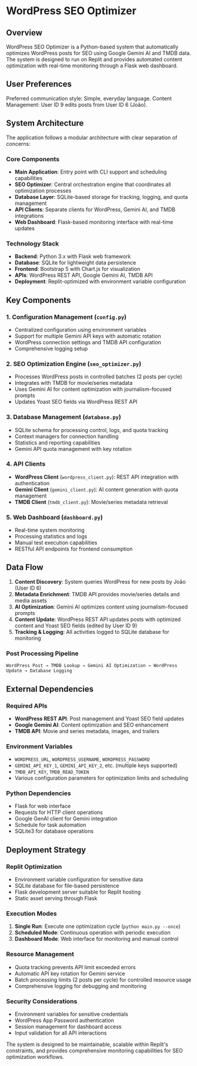 # WordPress SEO Optimizer

## Overview

WordPress SEO Optimizer is a Python-based system that automatically optimizes WordPress posts for SEO using Google Gemini AI and TMDB data. The system is designed to run on Replit and provides automated content optimization with real-time monitoring through a Flask web dashboard.

## User Preferences

Preferred communication style: Simple, everyday language.
Content Management: User ID 9 edits posts from User ID 6 (João).

## System Architecture

The application follows a modular architecture with clear separation of concerns:

### Core Components
- **Main Application**: Entry point with CLI support and scheduling capabilities
- **SEO Optimizer**: Central orchestration engine that coordinates all optimization processes
- **Database Layer**: SQLite-based storage for tracking, logging, and quota management
- **API Clients**: Separate clients for WordPress, Gemini AI, and TMDB integrations
- **Web Dashboard**: Flask-based monitoring interface with real-time updates

### Technology Stack
- **Backend**: Python 3.x with Flask web framework
- **Database**: SQLite for lightweight data persistence
- **Frontend**: Bootstrap 5 with Chart.js for visualization
- **APIs**: WordPress REST API, Google Gemini AI, TMDB API
- **Deployment**: Replit-optimized with environment variable configuration

## Key Components

### 1. Configuration Management (`config.py`)
- Centralized configuration using environment variables
- Support for multiple Gemini API keys with automatic rotation
- WordPress connection settings and TMDB API configuration
- Comprehensive logging setup

### 2. SEO Optimization Engine (`seo_optimizer.py`)
- Processes WordPress posts in controlled batches (2 posts per cycle)
- Integrates with TMDB for movie/series metadata
- Uses Gemini AI for content optimization with journalism-focused prompts
- Updates Yoast SEO fields via WordPress REST API

### 3. Database Management (`database.py`)
- SQLite schema for processing control, logs, and quota tracking
- Context managers for connection handling
- Statistics and reporting capabilities
- Gemini API quota management with key rotation

### 4. API Clients
- **WordPress Client** (`wordpress_client.py`): REST API integration with authentication
- **Gemini Client** (`gemini_client.py`): AI content generation with quota management
- **TMDB Client** (`tmdb_client.py`): Movie/series metadata retrieval

### 5. Web Dashboard (`dashboard.py`)
- Real-time system monitoring
- Processing statistics and logs
- Manual test execution capabilities
- RESTful API endpoints for frontend consumption

## Data Flow

1. **Content Discovery**: System queries WordPress for new posts by João (User ID 6)
2. **Metadata Enrichment**: TMDB API provides movie/series details and media assets
3. **AI Optimization**: Gemini AI optimizes content using journalism-focused prompts
4. **Content Update**: WordPress REST API updates posts with optimized content and Yoast SEO fields (edited by User ID 9)
5. **Tracking & Logging**: All activities logged to SQLite database for monitoring

### Post Processing Pipeline
```
WordPress Post → TMDB Lookup → Gemini AI Optimization → WordPress Update → Database Logging
```

## External Dependencies

### Required APIs
- **WordPress REST API**: Post management and Yoast SEO field updates
- **Google Gemini AI**: Content optimization and SEO enhancement
- **TMDB API**: Movie and series metadata, images, and trailers

### Environment Variables
- `WORDPRESS_URL`, `WORDPRESS_USERNAME`, `WORDPRESS_PASSWORD`
- `GEMINI_API_KEY_1`, `GEMINI_API_KEY_2`, etc. (multiple keys supported)
- `TMDB_API_KEY`, `TMDB_READ_TOKEN`
- Various configuration parameters for optimization limits and scheduling

### Python Dependencies
- Flask for web interface
- Requests for HTTP client operations
- Google GenAI client for Gemini integration
- Schedule for task automation
- SQLite3 for database operations

## Deployment Strategy

### Replit Optimization
- Environment variable configuration for sensitive data
- SQLite database for file-based persistence
- Flask development server suitable for Replit hosting
- Static asset serving through Flask

### Execution Modes
1. **Single Run**: Execute one optimization cycle (`python main.py --once`)
2. **Scheduled Mode**: Continuous operation with periodic execution
3. **Dashboard Mode**: Web interface for monitoring and manual control

### Resource Management
- Quota tracking prevents API limit exceeded errors
- Automatic API key rotation for Gemini service
- Batch processing limits (2 posts per cycle) for controlled resource usage
- Comprehensive logging for debugging and monitoring

### Security Considerations
- Environment variables for sensitive credentials
- WordPress App Password authentication
- Session management for dashboard access
- Input validation for all API interactions

The system is designed to be maintainable, scalable within Replit's constraints, and provides comprehensive monitoring capabilities for SEO optimization workflows.